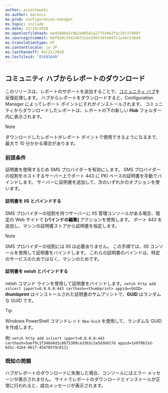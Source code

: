 ```yaml
---
author: aczechowski
ms.author: aaroncz
ms.prod: configuration-manager
ms.topic: include
ms.date: 12/14/2018
ms.openlocfilehash: ea95686d2c9b2a085d1a2775a9e2fac2dc379d0f
ms.sourcegitcommit: bbf820c35414bf2cba356f30fe047c1a34c5384d
ms.translationtype: HT
ms.contentlocale: ja-JP
ms.lasthandoff: 04/21/2020
ms.locfileid: "81693640"
---
```

## <a name="download-reports-from-the-community-hub"></a><a name="bkmk_hub"></a> コミュニティ ハブからレポートのダウンロード
<!--3555936-->
このリリースは、レポートのサポートを追加することで、[コミュニティ ハブ](../../capabilities-in-technical-preview-1807.md#bkmk_hub)を反復処理します。 ハブからレポートをダウンロードすると、Configuration Manager によってレポート ポイントにそれがインストールされます。 コミュニティからダウンロードしたレポートは、レポートの下の新しい **Hub** フォルダー内に表示されます。 

> [!Note]  
> ダウンロードしたレポートがレポート ポイントで使用できるようになるまで、最大で 10 分かかる場合があります。


### <a name="prerequisite"></a>前提条件

証明書を使用するため SMS プロバイダーを有効にします。 SMS プロバイダーの役割をホストするサーバー上でポート 443 に PKI ベースの証明書を手動でバインドします。 サーバーに証明書を追加して、次のいずれかのオプションを使います。

#### <a name="bind-the-certificate-with-iis"></a>証明書を IIS とバインドする
SMS プロバイダーの役割を持つサーバーに IIS 管理コンソールがある場合、既定の Web サイトで **[バインドの編集]** アクションを使用します。 ポート 443 を追加し、マシンの証明書ストアから証明書を指定します。  

> [!Note]  
> SMS プロバイダーの役割には IIS は必要ありません。 この手順では、IIS コンソールを使用して証明書をバインドします。 これらの証明書のバインドは、特定のサービスのためではなく、マシンのためです。  

#### <a name="bind-the-certificate-with-netsh"></a>証明書を netsh とバインドする
netsh コマンド ラインを使用して証明書をバインドします。`netsh http add sslcert ipport=0.0.0.0:443 certhash=<thumbprint> appid=<GUID>`
**thumbprint** はインストールされた証明書のサムプリントで、**GUID** はランダムな GUID です。 

> [!Tip]  
> Windows PowerShell コマンドレット `New-Guid` を使用して、ランダムな GUID を作成します。  

例: `netsh http add sslcert ipport=0.0.0.0:443 certhash=5aef9c1f348d4d1c8675309ca3363c2a5d3b617d appid={e9f0631d-6d1c-41b4-9617-454705f9c011}`


### <a name="known-issue"></a>既知の問題

ハブがレポートのダウンロードに失敗した場合、コンソールにはエラー メッセージが表示されません。 サイトでレポートのダウンロードとインストールが正常に行われると、成功メッセージが表示されます。 

